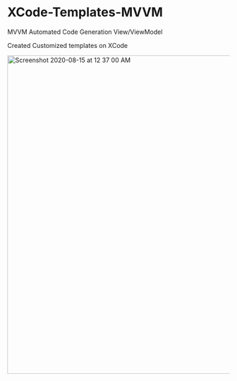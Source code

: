 # XCode-Templates-MVVM
MVVM Automated Code Generation View/ViewModel

Created Customized templates on XCode

<img width="722" alt="Screenshot 2020-08-15 at 12 37 00 AM" src="https://user-images.githubusercontent.com/22928861/90310449-f91a2d80-df0e-11ea-9e25-64378c080feb.png">

